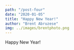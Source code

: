 ```yaml
---
path: "/post-four"
date: "2020-01-05"
title: "Happy New Year!"
author: "Brent Abruzese"
img: ../images/brentphoto.png
---
```


Happy New Year!
